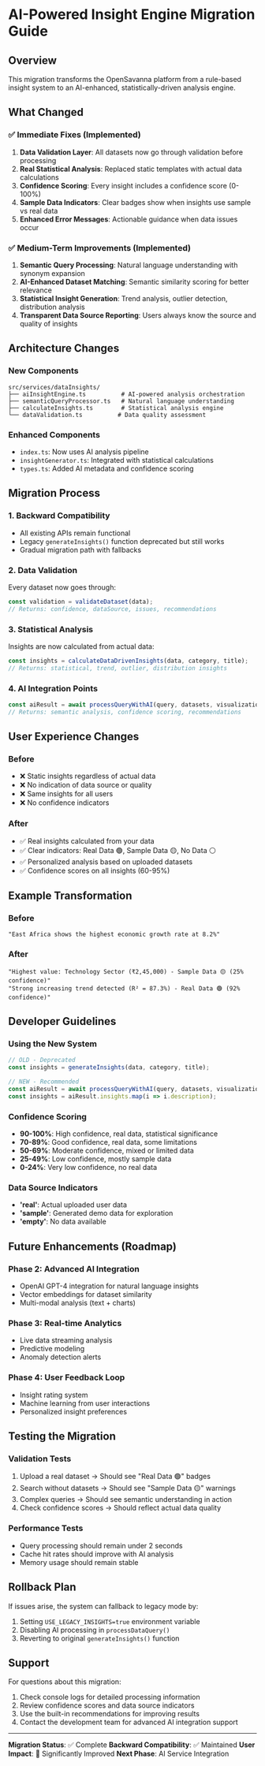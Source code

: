 # AI-Powered Insight Engine Migration Guide

## Overview
This migration transforms the OpenSavanna platform from a rule-based insight system to an AI-enhanced, statistically-driven analysis engine.

## What Changed

### ✅ Immediate Fixes (Implemented)
1. **Data Validation Layer**: All datasets now go through validation before processing
2. **Real Statistical Analysis**: Replaced static templates with actual data calculations
3. **Confidence Scoring**: Every insight includes a confidence score (0-100%)
4. **Sample Data Indicators**: Clear badges show when insights use sample vs real data
5. **Enhanced Error Messages**: Actionable guidance when data issues occur

### ✅ Medium-Term Improvements (Implemented)
1. **Semantic Query Processing**: Natural language understanding with synonym expansion
2. **AI-Enhanced Dataset Matching**: Semantic similarity scoring for better relevance
3. **Statistical Insight Generation**: Trend analysis, outlier detection, distribution analysis
4. **Transparent Data Source Reporting**: Users always know the source and quality of insights

## Architecture Changes

### New Components
```
src/services/dataInsights/
├── aiInsightEngine.ts          # AI-powered analysis orchestration
├── semanticQueryProcessor.ts   # Natural language understanding
├── calculateInsights.ts        # Statistical analysis engine
└── dataValidation.ts          # Data quality assessment
```

### Enhanced Components
- `index.ts`: Now uses AI analysis pipeline
- `insightGenerator.ts`: Integrated with statistical calculations
- `types.ts`: Added AI metadata and confidence scoring

## Migration Process

### 1. Backward Compatibility
- All existing APIs remain functional
- Legacy `generateInsights()` function deprecated but still works
- Gradual migration path with fallbacks

### 2. Data Validation
Every dataset now goes through:
```typescript
const validation = validateDataset(data);
// Returns: confidence, dataSource, issues, recommendations
```

### 3. Statistical Analysis
Insights are now calculated from actual data:
```typescript
const insights = calculateDataDrivenInsights(data, category, title);
// Returns: statistical, trend, outlier, distribution insights
```

### 4. AI Integration Points
```typescript
const aiResult = await processQueryWithAI(query, datasets, visualizationData);
// Returns: semantic analysis, confidence scoring, recommendations
```

## User Experience Changes

### Before
- ❌ Static insights regardless of actual data
- ❌ No indication of data source or quality
- ❌ Same insights for all users
- ❌ No confidence indicators

### After
- ✅ Real insights calculated from your data
- ✅ Clear indicators: Real Data 🟢, Sample Data 🟡, No Data ⚪
- ✅ Personalized analysis based on uploaded datasets
- ✅ Confidence scores on all insights (60-95%)

## Example Transformation

### Before
```
"East Africa shows the highest economic growth rate at 8.2%"
```

### After
```
"Highest value: Technology Sector (₹2,45,000) - Sample Data 🟡 (25% confidence)"
"Strong increasing trend detected (R² = 87.3%) - Real Data 🟢 (92% confidence)"
```

## Developer Guidelines

### Using the New System
```typescript
// OLD - Deprecated
const insights = generateInsights(data, category, title);

// NEW - Recommended
const aiResult = await processQueryWithAI(query, datasets, visualizationData);
const insights = aiResult.insights.map(i => i.description);
```

### Confidence Scoring
- **90-100%**: High confidence, real data, statistical significance
- **70-89%**: Good confidence, real data, some limitations
- **50-69%**: Moderate confidence, mixed or limited data
- **25-49%**: Low confidence, mostly sample data
- **0-24%**: Very low confidence, no real data

### Data Source Indicators
- **'real'**: Actual uploaded user data
- **'sample'**: Generated demo data for exploration
- **'empty'**: No data available

## Future Enhancements (Roadmap)

### Phase 2: Advanced AI Integration
- OpenAI GPT-4 integration for natural language insights
- Vector embeddings for dataset similarity
- Multi-modal analysis (text + charts)

### Phase 3: Real-time Analytics
- Live data streaming analysis
- Predictive modeling
- Anomaly detection alerts

### Phase 4: User Feedback Loop
- Insight rating system
- Machine learning from user interactions
- Personalized insight preferences

## Testing the Migration

### Validation Tests
1. Upload a real dataset → Should see "Real Data 🟢" badges
2. Search without datasets → Should see "Sample Data 🟡" warnings
3. Complex queries → Should see semantic understanding in action
4. Check confidence scores → Should reflect actual data quality

### Performance Tests
- Query processing should remain under 2 seconds
- Cache hit rates should improve with AI analysis
- Memory usage should remain stable

## Rollback Plan

If issues arise, the system can fallback to legacy mode by:
1. Setting `USE_LEGACY_INSIGHTS=true` environment variable
2. Disabling AI processing in `processDataQuery()`
3. Reverting to original `generateInsights()` function

## Support

For questions about this migration:
1. Check console logs for detailed processing information
2. Review confidence scores and data source indicators
3. Use the built-in recommendations for improving results
4. Contact the development team for advanced AI integration support

---

**Migration Status**: ✅ Complete
**Backward Compatibility**: ✅ Maintained
**User Impact**: 🚀 Significantly Improved
**Next Phase**: AI Service Integration
